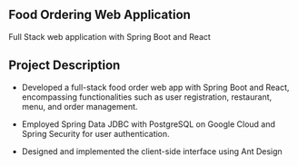 ## Food Ordering Web Application

Full Stack web application with Spring Boot and React

## Project Description

- Developed a full-stack food order web app with Spring Boot and React, encompassing functionalities such as user registration, restaurant, menu, and order management.

- Employed Spring Data JDBC with PostgreSQL on Google Cloud and Spring Security for user authentication.

- Designed and implemented the client-side interface using Ant Design 



